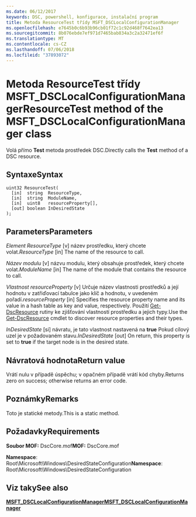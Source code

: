 ```yaml
---
ms.date: 06/12/2017
keywords: DSC, powershell, konfigurace, instalační program
title: Metoda ResourceTest třídy MSFT_DSCLocalConfigurationManager
ms.openlocfilehash: e7645b0c6b93b96cb01f72c1c92d468f7642ea13
ms.sourcegitcommit: 8b076ebde7ef971d7465bab834a3c2a32471ef6f
ms.translationtype: MT
ms.contentlocale: cs-CZ
ms.lasthandoff: 07/06/2018
ms.locfileid: "37893072"
---
```

# <a name="resourcetest-method-of-the-msftdsclocalconfigurationmanager-class"></a><span data-ttu-id="aba6a-103">Metoda ResourceTest třídy MSFT_DSCLocalConfigurationManager</span><span class="sxs-lookup"><span data-stu-id="aba6a-103">ResourceTest method of the MSFT_DSCLocalConfigurationManager class</span></span>

<span data-ttu-id="aba6a-104">Volá přímo **Test** metoda prostředek DSC.</span><span class="sxs-lookup"><span data-stu-id="aba6a-104">Directly calls the **Test** method of a DSC resource.</span></span>

## <a name="syntax"></a><span data-ttu-id="aba6a-105">Syntaxe</span><span class="sxs-lookup"><span data-stu-id="aba6a-105">Syntax</span></span>

```mof
uint32 ResourceTest(
  [in]  string  ResourceType,
  [in]  string  ModuleName,
  [in]  uint8   resourceProperty[],
  [out] boolean InDesiredState
);
```

## <a name="parameters"></a><span data-ttu-id="aba6a-106">Parameters</span><span class="sxs-lookup"><span data-stu-id="aba6a-106">Parameters</span></span>

<span data-ttu-id="aba6a-107">*Element ResourceType* \[v\] název prostředku, který chcete volat.</span><span class="sxs-lookup"><span data-stu-id="aba6a-107">*ResourceType* \[in\] The name of the resource to call.</span></span>

<span data-ttu-id="aba6a-108">*Název modulu* \[v\] názvu modulu, který obsahuje prostředek, který chcete volat.</span><span class="sxs-lookup"><span data-stu-id="aba6a-108">*ModuleName* \[in\] The name of the module that contains the resource to call.</span></span>

<span data-ttu-id="aba6a-109">*Vlastnost resourceProperty* \[v\] Určuje název vlastnosti prostředků a její hodnotu v zatřiďovací tabulce jako klíč a hodnotu, v uvedeném pořadí.</span><span class="sxs-lookup"><span data-stu-id="aba6a-109">*resourceProperty* \[in\] Specifies the resource property name and its value in a hash table as key and value, respectively.</span></span> <span data-ttu-id="aba6a-110">Použití [Get-DscResource](/powershell/module/PSDesiredStateConfiguration/Get-DscResource) rutiny ke zjišťování vlastností prostředku a jejich typy.</span><span class="sxs-lookup"><span data-stu-id="aba6a-110">Use the [Get-DscResource](/powershell/module/PSDesiredStateConfiguration/Get-DscResource) cmdlet to discover resource properties and their types.</span></span>

<span data-ttu-id="aba6a-111">*InDesiredState* \[si\] návratu, je tato vlastnost nastavená na **true** Pokud cílový uzel je v požadovaném stavu.</span><span class="sxs-lookup"><span data-stu-id="aba6a-111">*InDesiredState* \[out\] On return, this property is set to **true** if the target node is in the desired state.</span></span>

## <a name="return-value"></a><span data-ttu-id="aba6a-112">Návratová hodnota</span><span class="sxs-lookup"><span data-stu-id="aba6a-112">Return value</span></span>

<span data-ttu-id="aba6a-113">Vrátí nulu v případě úspěchu; v opačném případě vrátí kód chyby.</span><span class="sxs-lookup"><span data-stu-id="aba6a-113">Returns zero on success; otherwise returns an error code.</span></span>

## <a name="remarks"></a><span data-ttu-id="aba6a-114">Poznámky</span><span class="sxs-lookup"><span data-stu-id="aba6a-114">Remarks</span></span>

<span data-ttu-id="aba6a-115">Toto je statické metody.</span><span class="sxs-lookup"><span data-stu-id="aba6a-115">This is a static method.</span></span>

## <a name="requirements"></a><span data-ttu-id="aba6a-116">Požadavky</span><span class="sxs-lookup"><span data-stu-id="aba6a-116">Requirements</span></span>

<span data-ttu-id="aba6a-117">**Soubor MOF:** DscCore.mof</span><span class="sxs-lookup"><span data-stu-id="aba6a-117">**MOF:** DscCore.mof</span></span>

<span data-ttu-id="aba6a-118">**Namespace**: Root\Microsoft\Windows\DesiredStateConfiguration</span><span class="sxs-lookup"><span data-stu-id="aba6a-118">**Namespace**: Root\Microsoft\Windows\DesiredStateConfiguration</span></span>

## <a name="see-also"></a><span data-ttu-id="aba6a-119">Viz taky</span><span class="sxs-lookup"><span data-stu-id="aba6a-119">See also</span></span>

[<span data-ttu-id="aba6a-120">**MSFT_DSCLocalConfigurationManager**</span><span class="sxs-lookup"><span data-stu-id="aba6a-120">**MSFT_DSCLocalConfigurationManager**</span></span>](msft-dsclocalconfigurationmanager.md)
